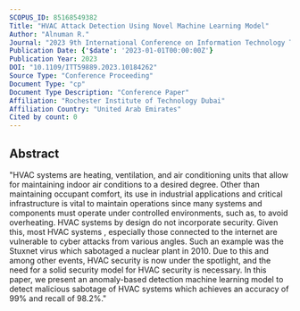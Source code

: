 ```yaml
---
SCOPUS_ID: 85168549382
Title: "HVAC Attack Detection Using Novel Machine Learning Model"
Author: "Alnuman R."
Journal: "2023 9th International Conference on Information Technology Trends, ITT 2023"
Publication Date: {'$date': '2023-01-01T00:00:00Z'}
Publication Year: 2023
DOI: "10.1109/ITT59889.2023.10184262"
Source Type: "Conference Proceeding"
Document Type: "cp"
Document Type Description: "Conference Paper"
Affiliation: "Rochester Institute of Technology Dubai"
Affiliation Country: "United Arab Emirates"
Cited by count: 0
---
```


## Abstract
"HVAC systems are heating, ventilation, and air conditioning units that allow for maintaining indoor air conditions to a desired degree. Other than maintaining occupant comfort, its use in industrial applications and critical infrastructure is vital to maintain operations since many systems and components must operate under controlled environments, such as, to avoid overheating. HVAC systems by design do not incorporate security. Given this, most HVAC systems , especially those connected to the internet are vulnerable to cyber attacks from various angles. Such an example was the Stuxnet virus which sabotaged a nuclear plant in 2010. Due to this and among other events, HVAC security is now under the spotlight, and the need for a solid security model for HVAC security is necessary. In this paper, we present an anomaly-based detection machine learning model to detect malicious sabotage of HVAC systems which achieves an accuracy of 99% and recall of 98.2%."
